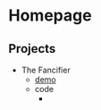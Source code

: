 # Homepage

## Projects

* The Fancifier
  * [demo](https://fancifier-c9-jarrellmark.c9.io/index.php)
  * code
    * <here>
